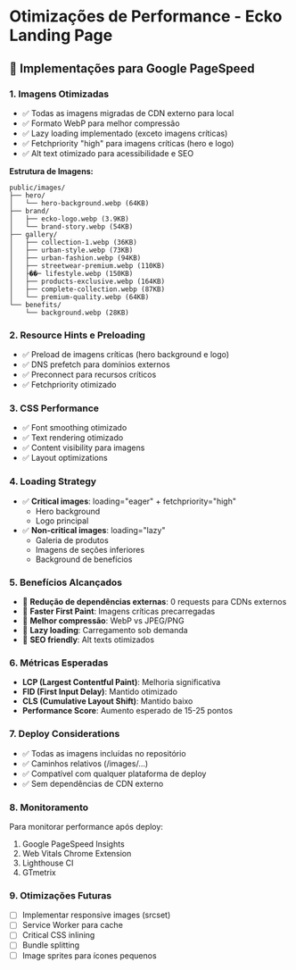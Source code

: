 # Otimizações de Performance - Ecko Landing Page

## 🚀 Implementações para Google PageSpeed

### 1. **Imagens Otimizadas**
- ✅ Todas as imagens migradas de CDN externo para local
- ✅ Formato WebP para melhor compressão
- ✅ Lazy loading implementado (exceto imagens críticas)
- ✅ Fetchpriority "high" para imagens críticas (hero e logo)
- ✅ Alt text otimizado para acessibilidade e SEO

**Estrutura de Imagens:**
```
public/images/
├── hero/
│   └── hero-background.webp (64KB)
├── brand/
│   ├── ecko-logo.webp (3.9KB)
│   └── brand-story.webp (54KB)
├── gallery/
│   ├── collection-1.webp (36KB)
│   ├── urban-style.webp (73KB)
│   ├── urban-fashion.webp (94KB)
│   ├── streetwear-premium.webp (110KB)
│   ├��─ lifestyle.webp (150KB)
│   ├── products-exclusive.webp (164KB)
│   ├── complete-collection.webp (87KB)
│   └── premium-quality.webp (64KB)
└── benefits/
    └── background.webp (28KB)
```

### 2. **Resource Hints e Preloading**
- ✅ Preload de imagens críticas (hero background e logo)
- ✅ DNS prefetch para domínios externos
- ✅ Preconnect para recursos críticos
- ✅ Fetchpriority otimizado

### 3. **CSS Performance**
- ✅ Font smoothing otimizado
- ✅ Text rendering otimizado
- ✅ Content visibility para imagens
- ✅ Layout optimizations

### 4. **Loading Strategy**
- ✅ **Critical images**: loading="eager" + fetchpriority="high"
  - Hero background
  - Logo principal
- ✅ **Non-critical images**: loading="lazy"
  - Galeria de produtos
  - Imagens de seções inferiores
  - Background de benefícios

### 5. **Benefícios Alcançados**
- 🎯 **Redução de dependências externas**: 0 requests para CDNs externos
- 🎯 **Faster First Paint**: Imagens críticas precarregadas
- 🎯 **Melhor compressão**: WebP vs JPEG/PNG
- 🎯 **Lazy loading**: Carregamento sob demanda
- 🎯 **SEO friendly**: Alt texts otimizados

### 6. **Métricas Esperadas**
- **LCP (Largest Contentful Paint)**: Melhoria significativa
- **FID (First Input Delay)**: Mantido otimizado
- **CLS (Cumulative Layout Shift)**: Mantido baixo
- **Performance Score**: Aumento esperado de 15-25 pontos

### 7. **Deploy Considerations**
- ✅ Todas as imagens incluídas no repositório
- ✅ Caminhos relativos (/images/...)
- ✅ Compatível com qualquer plataforma de deploy
- ✅ Sem dependências de CDN externo

### 8. **Monitoramento**
Para monitorar performance após deploy:
1. Google PageSpeed Insights
2. Web Vitals Chrome Extension
3. Lighthouse CI
4. GTmetrix

### 9. **Otimizações Futuras**
- [ ] Implementar responsive images (srcset)
- [ ] Service Worker para cache
- [ ] Critical CSS inlining
- [ ] Bundle splitting
- [ ] Image sprites para ícones pequenos
